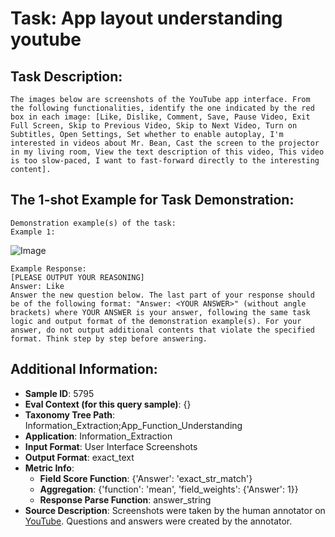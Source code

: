 # Task: App layout understanding youtube

## Task Description:

```
The images below are screenshots of the YouTube app interface. From the following functionalities, identify the one indicated by the red box in each image: [Like, Dislike, Comment, Save, Pause Video, Exit Full Screen, Skip to Previous Video, Skip to Next Video, Turn on Subtitles, Open Settings, Set whether to enable autoplay, I'm interested in videos about Mr. Bean, Cast the screen to the projector in my living room, View the text description of this video, This video is too slow-paced, I want to fast-forward directly to the interesting content].
```

## The 1-shot Example for Task Demonstration:

```
Demonstration example(s) of the task:
Example 1:
```

![Image](WX20240801-215221@2x.png)

```
Example Response:
[PLEASE OUTPUT YOUR REASONING]
Answer: Like
Answer the new question below. The last part of your response should be of the following format: "Answer: <YOUR ANSWER>" (without angle brackets) where YOUR ANSWER is your answer, following the same task logic and output format of the demonstration example(s). For your answer, do not output additional contents that violate the specified format. Think step by step before answering.
```

## Additional Information:

- **Sample ID**: 5795
- **Eval Context (for this query sample)**: {}
- **Taxonomy Tree Path**: Information_Extraction;App_Function_Understanding
- **Application**: Information_Extraction
- **Input Format**: User Interface Screenshots
- **Output Format**: exact_text
- **Metric Info**:
  - **Field Score Function**: {'Answer': 'exact_str_match'}
  - **Aggregation**: {'function': 'mean', 'field_weights': {'Answer': 1}}
  - **Response Parse Function**: answer_string
- **Source Description**: Screenshots were taken by the human annotator on [YouTube](https://www.youtube.com/). Questions and answers were created by the annotator.
